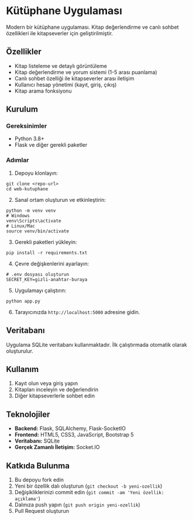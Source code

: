 # Kütüphane Uygulaması

Modern bir kütüphane uygulaması. Kitap değerlendirme ve canlı sohbet özellikleri ile kitapseverler için geliştirilmiştir.

## Özellikler

- Kitap listeleme ve detaylı görüntüleme
- Kitap değerlendirme ve yorum sistemi (1-5 arası puanlama)
- Canlı sohbet özelliği ile kitapseverler arası iletişim
- Kullanıcı hesap yönetimi (kayıt, giriş, çıkış)
- Kitap arama fonksiyonu

## Kurulum

### Gereksinimler

- Python 3.8+
- Flask ve diğer gerekli paketler

### Adımlar

1. Depoyu klonlayın:
```
git clone <repo-url>
cd web-kutuphane
```

2. Sanal ortam oluşturun ve etkinleştirin:
```
python -m venv venv
# Windows
venv\Scripts\activate
# Linux/Mac
source venv/bin/activate
```

3. Gerekli paketleri yükleyin:
```
pip install -r requirements.txt
```

4. Çevre değişkenlerini ayarlayın:
```
# .env dosyası oluşturun
SECRET_KEY=gizli-anahtar-buraya
```

5. Uygulamayı çalıştırın:
```
python app.py
```

6. Tarayıcınızda `http://localhost:5000` adresine gidin.

## Veritabanı

Uygulama SQLite veritabanı kullanmaktadır. İlk çalıştırmada otomatik olarak oluşturulur.

## Kullanım

1. Kayıt olun veya giriş yapın
2. Kitapları inceleyin ve değerlendirin
3. Diğer kitapseverlerle sohbet edin

## Teknolojiler

- **Backend:** Flask, SQLAlchemy, Flask-SocketIO
- **Frontend:** HTML5, CSS3, JavaScript, Bootstrap 5
- **Veritabanı:** SQLite
- **Gerçek Zamanlı İletişim:** Socket.IO

## Katkıda Bulunma

1. Bu depoyu fork edin
2. Yeni bir özellik dalı oluşturun (`git checkout -b yeni-ozellik`)
3. Değişikliklerinizi commit edin (`git commit -am 'Yeni özellik: açıklama'`)
4. Dalınıza push yapın (`git push origin yeni-ozellik`)
5. Pull Request oluşturun
